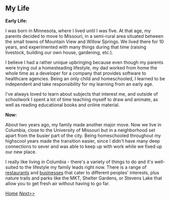 ## My Life

**Early Life:**

I was born in Minnesota, where I lived until I was five. At that age, my parents decided to move to Missouri, in a semi-rural area situated between the small towns of Mountain View and Willow Springs. We lived there for 10 years, and experimented with many things during that time (raising livestock, building our own house, gardening, etc.).

I believe I had a rather unique upbringing because even though my parents were trying out a homesteading lifestyle, my dad worked from home the whole time as a developer for a company that provides software to healthcare agencies. Being an only child and homeschooled, I learned to be independent and take responsibility for my learning from an early age.

I've always loved to learn about subjects that interest me, and outside of schoolwork I spent a lot of time teaching myself to draw and animate, as well as reading educational books and online material.

**Now:**

About two years ago, my family made another major move. Now we live in Columbia, close to the University of Missouri but in a neighborhood set apart from the busier part of the city. Being homeschooled throughout my highscool years made the transition easier, since I didn't have many deep connections to sever and was able to keep up with work while we fixed up our new place.

I really like living in Columbia - there's a variety of things to do and it's well-suited to the lifestyle my family leads right now. There is a range of [restaurants][Taste Place] and [businesses][Papa's] that cater to different peoples' interests, plus nature trails and parks like the MKT, Shelter Gardens, or Stevens Lake that allow you to get fresh air without having to go far.

[Home](README.md "back to homepage") [_Next>>_](Education.md "education")

[Taste Place]: https://www.tasteplacecolumbia.com/
[Papa's]: https://papascatcafe.com/
